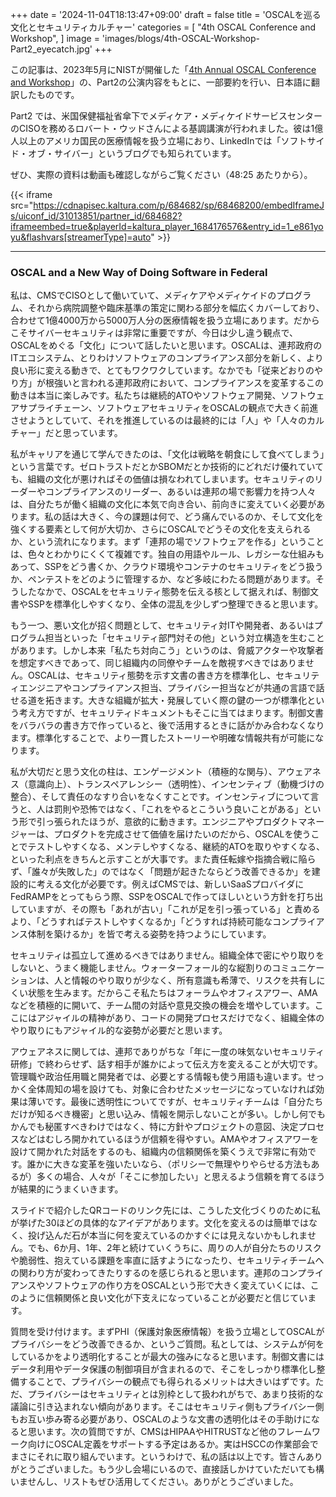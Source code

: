 +++
date = '2024-11-04T18:13:47+09:00'
draft = false
title = 'OSCALを巡る文化とセキュリティカルチャー'
categories = [
    "4th OSCAL Conference and Workshop",
]
image = 'images/blogs/4th-OSCAL-Workshop-Part2_eyecatch.jpg'
+++

この記事は、2023年5月にNISTが開催した「[4th Annual OSCAL Conference and Workshop](https://csrc.nist.gov/Events/2023/4th-annual-oscal-conference)」の、Part2の公演内容をもとに、一部要約を行い、日本語に翻訳したものです。

Part2 では、米国保健福祉省傘下でメディケア・メディケイドサービスセンターのCISOを務めるロバート・ウッドさんによる基調講演が行われました。彼は1億人以上のアメリカ国民の医療情報を扱う立場におり、LinkedInでは「ソフトサイド・オブ・サイバー」というブログでも知られています。

ぜひ、実際の資料は動画も確認しながらご覧ください（48:25 あたりから）。

{{< iframe src="https://cdnapisec.kaltura.com/p/684682/sp/68468200/embedIframeJs/uiconf_id/31013851/partner_id/684682?iframeembed=true&playerId=kaltura_player_1684176576&entry_id=1_e861yoyu&flashvars[streamerType]=auto" >}}

---

### OSCAL and a New Way of Doing Software in Federal

私は、CMSでCISOとして働いていて、メディケアやメディケイドのプログラム、それから病院調整や臨床基準の策定に関わる部分を幅広くカバーしており、合わせて1億4000万から5000万人分の医療情報を扱う立場にあります。だからこそサイバーセキュリティは非常に重要ですが、今日は少し違う観点で、OSCALをめぐる「文化」について話したいと思います。OSCALは、連邦政府のITエコシステム、とりわけソフトウェアのコンプライアンス部分を新しく、より良い形に変える動きで、とてもワクワクしています。なかでも「従来どおりのやり方」が根強いと言われる連邦政府において、コンプライアンスを変革するこの動きは本当に楽しみです。私たちは継続的ATOやソフトウェア開発、ソフトウェアサプライチェーン、ソフトウェアセキュリティをOSCALの観点で大きく前進させようとしていて、それを推進しているのは最終的には「人」や「人々のカルチャー」だと思っています。

私がキャリアを通じて学んできたのは、「文化は戦略を朝食にして食べてしまう」という言葉です。ゼロトラストだとかSBOMだとか技術的にどれだけ優れていても、組織の文化が悪ければその価値は損なわれてしまいます。セキュリティのリーダーやコンプライアンスのリーダー、あるいは連邦の場で影響力を持つ人々は、自分たちが働く組織の文化に本気で向き合い、前向きに変えていく必要があります。私の話は大きく、今の課題は何で、どう痛んでいるのか、そして文化を強くする要素として何が大切か、さらにOSCALでどうその文化を支えられるか、という流れになります。まず「連邦の場でソフトウェアを作る」ということは、色々とわかりにくくて複雑です。独自の用語やルール、レガシーな仕組みもあって、SSPをどう書くか、クラウド環境やコンテナのセキュリティをどう扱うか、ペンテストをどのように管理するか、など多岐にわたる問題があります。そうしたなかで、OSCALをセキュリティ態勢を伝える核として据えれば、制御文書やSSPを標準化しやすくなり、全体の混乱を少しずつ整理できると思います。

もう一つ、悪い文化が招く問題として、セキュリティ対ITや開発者、あるいはプログラム担当といった「セキュリティ部門対その他」という対立構造を生むことがあります。しかし本来「私たち対向こう」というのは、脅威アクターや攻撃者を想定すべきであって、同じ組織内の同僚やチームを敵視すべきではありません。OSCALは、セキュリティ態勢を示す文書の書き方を標準化し、セキュリティエンジニアやコンプライアンス担当、プライバシー担当などが共通の言語で話せる道を拓きます。大きな組織が拡大・発展していく際の鍵の一つが標準化という考え方ですが、セキュリティドキュメントもそこに当てはまります。制御文書をバラバラの書き方で作っていると、後で活用するときに話がかみ合わなくなります。標準化することで、より一貫したストーリーや明確な情報共有が可能になります。

私が大切だと思う文化の柱は、エンゲージメント（積極的な関与）、アウェアネス（意識向上）、トランスペアレンシー（透明性）、インセンティブ（動機づけの整合）、そして責任のなすり合いをなくすことです。インセンティブについて言うと、人は罰則や恐怖ではなく、「これをやるとこういう良いことがある」という形で引っ張られたほうが、意欲的に動きます。エンジニアやプロダクトマネージャーは、プロダクトを完成させて価値を届けたいのだから、OSCALを使うことでテストしやすくなる、メンテしやすくなる、継続的ATOを取りやすくなる、といった利点をきちんと示すことが大事です。また責任転嫁や指摘合戦に陥らず、「誰々が失敗した」のではなく「問題が起きたならどう改善できるか」を建設的に考える文化が必要です。例えばCMSでは、新しいSaaSプロバイダにFedRAMPをとってもらう際、SSPをOSCALで作ってほしいという方針を打ち出していますが、その際も「あれが古い」「これが足を引っ張っている」と責めるより、「どうすればテストしやすくなるか」「どうすれば持続可能なコンプライアンス体制を築けるか」を皆で考える姿勢を持つようにしています。

セキュリティは孤立して進めるべきではありません。組織全体で密にやり取りをしないと、うまく機能しません。ウォーターフォール的な縦割りのコミュニケーションは、人と情報のやり取りが少なく、所有意識も希薄で、リスクを共有しにくい状態を生みます。だからこそ私たちはフォーラムやオフィスアワー、AMAなどを積極的に開いて、チーム間の対話や意見交換の機会を増やしています。ここにはアジャイルの精神があり、コードの開発プロセスだけでなく、組織全体のやり取りにもアジャイル的な姿勢が必要だと思います。

アウェアネスに関しては、連邦でありがちな「年に一度の味気ないセキュリティ研修」で終わらせず、話す相手が誰かによって伝え方を変えることが大切です。管理職や政治任用職と開発者では、必要とする情報も使う用語も違います。せっかく全体周知の場を設けても、対象に合わせたメッセージになっていなければ効果は薄いです。最後に透明性についてですが、セキュリティチームは「自分たちだけが知るべき機密」と思い込み、情報を開示しないことが多い。しかし何でもかんでも秘匿すべきわけではなく、特に方針やプロジェクトの意図、決定プロセスなどはむしろ開かれているほうが信頼を得やすい。AMAやオフィスアワーを設けて開かれた対話をするのも、組織内の信頼関係を築くうえで非常に有効です。誰かに大きな変革を強いたいなら、（ポリシーで無理やりやらせる方法もあるが）多くの場合、人々が「そこに参加したい」と思えるよう信頼を育てるほうが結果的にうまくいきます。

スライドで紹介したQRコードのリンク先には、こうした文化づくりのために私が挙げた30ほどの具体的なアイデアがあります。文化を変えるのは簡単ではなく、投げ込んだ石が本当に何を変えているのかすぐには見えないかもしれません。でも、6か月、1年、2年と続けていくうちに、周りの人が自分たちのリスクや脆弱性、抱えている課題を率直に話すようになったり、セキュリティチームへの関わり方が変わってきたりするのを感じられると思います。連邦のコンプライアンスやソフトウェアの作り方をOSCALという形で大きく変えていくには、このように信頼関係と良い文化が下支えになっていることが必要だと信じています。

質問を受け付けます。まずPHI（保護対象医療情報）を扱う立場としてOSCALがプライバシーをどう改善できるか、というご質問。私としては、システムが何をしているかをより透明化することが最大の強みになると思います。制御文書にはデータ利用やデータ保護の制御項目が含まれるので、そこをしっかり標準化し整備することで、プライバシーの観点でも得られるメリットは大きいはずです。ただ、プライバシーはセキュリティとは別枠として扱われがちで、あまり技術的な議論に引き込まれない傾向があります。そこはセキュリティ側もプライバシー側もお互い歩み寄る必要があり、OSCALのような文書の透明化はその手助けになると思います。次の質問ですが、CMSはHIPAAやHITRUSTなど他のフレームワーク向けにOSCAL定義をサポートする予定はあるか。実はHSCCの作業部会でまさにそれに取り組んでいます。というわけで、私の話は以上です。皆さんありがとうございました。もう少し会場にいるので、直接話しかけていただいても構いませんし、リストもぜひ活用してください。ありがとうございました。
